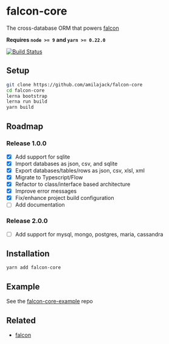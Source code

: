 falcon-core
===========
The cross-database ORM that powers [falcon](https://github.com/amilajack/falcon)

**Requires `node >= 9` and `yarn >= 0.22.0`**

[![Build Status](https://api.travis-ci.com/amilajack/falcon-core.svg?token=stGf151gAJ11ZUi8LyvG&branch=master)](https://travis-ci.com/amilajack/falcon-core)

## Setup
```bash
git clone https://github.com/amilajack/falcon-core
cd falcon-core
lerna bootstrap
lerna run build
yarn build
```

## Roadmap
### Release 1.0.0
  - [x] Add support for sqlite
  - [x] Import databases as json, csv, and sqlite
  - [x] Export databases/tables/rows as json, csv, xlsl, xml
  - [x] Migrate to Typescript/Flow
  - [x] Refactor to class/interface based architecture
  - [x] Improve error messages
  - [x] Fix/enhance project build configuration
  - [ ] Add documentation
### Release 2.0.0
  - [ ] Add support for mysql, mongo, postgres, maria, cassandra

## Installation
```bash
yarn add falcon-core
```

## Example
See the [falcon-core-example](https://github.com/amilajack/falcon-core-example/) repo

## Related
* [falcon](https://github.com/falcon-client/falcon)
